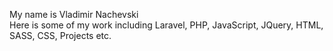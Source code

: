 My name is Vladimir Nachevski  
Here is some of my work including Laravel, PHP, JavaScript, JQuery, HTML, SASS, CSS, Projects etc.
